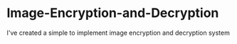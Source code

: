 # Image-Encryption-and-Decryption
I've created a simple to implement image encryption and decryption system
